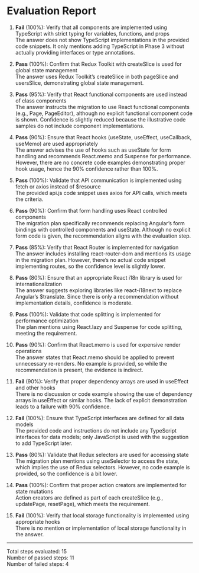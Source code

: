 # Evaluation Report

1. **Fail** (100%): Verify that all components are implemented using TypeScript with strict typing for variables, functions, and props  
   The answer does not show TypeScript implementations in the provided code snippets. It only mentions adding TypeScript in Phase 3 without actually providing interfaces or type annotations.

2. **Pass** (100%): Confirm that Redux Toolkit with createSlice is used for global state management  
   The answer uses Redux Toolkit’s createSlice in both pageSlice and usersSlice, demonstrating global state management.

3. **Pass** (95%): Verify that React functional components are used instead of class components  
   The answer instructs the migration to use React functional components (e.g., Page, PageEditor), although no explicit functional component code is shown. Confidence is slightly reduced because the illustrative code samples do not include component implementations.

4. **Pass** (90%): Ensure that React hooks (useState, useEffect, useCallback, useMemo) are used appropriately  
   The answer advises the use of hooks such as useState for form handling and recommends React.memo and Suspense for performance. However, there are no concrete code examples demonstrating proper hook usage, hence the 90% confidence rather than 100%.

5. **Pass** (100%): Validate that API communication is implemented using fetch or axios instead of $resource  
   The provided api.js code snippet uses axios for API calls, which meets the criteria.

6. **Pass** (90%): Confirm that form handling uses React controlled components  
   The migration plan specifically recommends replacing Angular’s form bindings with controlled components and useState. Although no explicit form code is given, the recommendation aligns with the evaluation step.

7. **Pass** (85%): Verify that React Router is implemented for navigation  
   The answer includes installing react-router-dom and mentions its usage in the migration plan. However, there’s no actual code snippet implementing routes, so the confidence level is slightly lower.

8. **Pass** (80%): Ensure that an appropriate React i18n library is used for internationalization  
   The answer suggests exploring libraries like react-i18next to replace Angular’s $translate. Since there is only a recommendation without implementation details, confidence is moderate.

9. **Pass** (100%): Validate that code splitting is implemented for performance optimization  
   The plan mentions using React.lazy and Suspense for code splitting, meeting the requirement.

10. **Pass** (90%): Confirm that React.memo is used for expensive render operations  
    The answer states that React.memo should be applied to prevent unnecessary re-renders. No example is provided, so while the recommendation is present, the evidence is indirect.

11. **Fail** (90%): Verify that proper dependency arrays are used in useEffect and other hooks  
    There is no discussion or code example showing the use of dependency arrays in useEffect or similar hooks. The lack of explicit demonstration leads to a failure with 90% confidence.

12. **Fail** (100%): Ensure that TypeScript interfaces are defined for all data models  
    The provided code and instructions do not include any TypeScript interfaces for data models; only JavaScript is used with the suggestion to add TypeScript later.

13. **Pass** (80%): Validate that Redux selectors are used for accessing state  
    The migration plan mentions using useSelector to access the state, which implies the use of Redux selectors. However, no code example is provided, so the confidence is a bit lower.

14. **Pass** (100%): Confirm that proper action creators are implemented for state mutations  
    Action creators are defined as part of each createSlice (e.g., updatePage, resetPage), which meets the requirement.

15. **Fail** (100%): Verify that local storage functionality is implemented using appropriate hooks  
    There is no mention or implementation of local storage functionality in the answer.

---

Total steps evaluated: 15  
Number of passed steps: 11  
Number of failed steps: 4